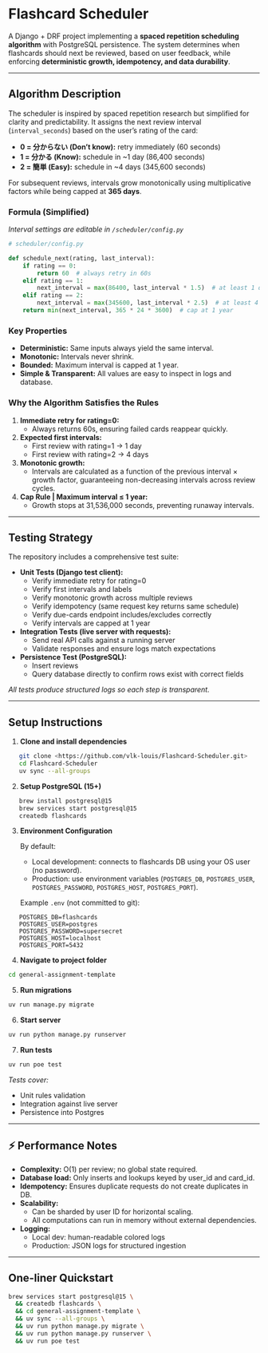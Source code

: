 # Flashcard Scheduler

A Django + DRF project implementing a **spaced repetition scheduling algorithm** with PostgreSQL persistence.
The system determines when flashcards should next be reviewed, based on user feedback, while enforcing **deterministic growth, idempotency, and data durability**.

---

## Algorithm Description

The scheduler is inspired by spaced repetition research but simplified for clarity and predictability.
It assigns the next review interval (`interval_seconds`) based on the user’s rating of the card:

- **0 = 分からない (Don’t know):** retry immediately (60 seconds)
- **1 = 分かる (Know):** schedule in ~1 day (86,400 seconds)
- **2 = 簡単 (Easy):** schedule in ~4 days (345,600 seconds)

For subsequent reviews, intervals grow monotonically using multiplicative factors while being capped at **365 days**.

### Formula (Simplified)

_Interval settings are editable in `/scheduler/config.py`_

```python
# scheduler/config.py

def schedule_next(rating, last_interval):
    if rating == 0:
        return 60  # always retry in 60s
    elif rating == 1:
        next_interval = max(86400, last_interval * 1.5)  # at least 1 day
    elif rating == 2:
        next_interval = max(345600, last_interval * 2.5)  # at least 4 days
    return min(next_interval, 365 * 24 * 3600)  # cap at 1 year
```

### Key Properties

- **Deterministic:** Same inputs always yield the same interval.
- **Monotonic:** Intervals never shrink.
- **Bounded:** Maximum interval is capped at 1 year.
- **Simple & Transparent:** All values are easy to inspect in logs and database.

### Why the Algorithm Satisfies the Rules

1. **Immediate retry for rating=0:**
   - Always returns 60s, ensuring failed cards reappear quickly.
2. **Expected first intervals:**
   - First review with rating=1 → 1 day
   - First review with rating=2 → 4 days
3. **Monotonic growth:**
   - Intervals are calculated as a function of the previous interval × growth factor, guaranteeing non-decreasing intervals across review cycles.
4. **Cap Rule | Maximum interval ≤ 1 year:**
   - Growth stops at 31,536,000 seconds, preventing runaway intervals.

---

## Testing Strategy

The repository includes a comprehensive test suite:

- **Unit Tests (Django test client):**
  - Verify immediate retry for rating=0
  - Verify first intervals and labels
  - Verify monotonic growth across multiple reviews
  - Verify idempotency (same request key returns same schedule)
  - Verify due-cards endpoint includes/excludes correctly
  - Verify intervals are capped at 1 year
- **Integration Tests (live server with requests):**
  - Send real API calls against a running server
  - Validate responses and ensure logs match expectations
- **Persistence Test (PostgreSQL):**
  - Insert reviews
  - Query database directly to confirm rows exist with correct fields

_All tests produce structured logs so each step is transparent._

---

## Setup Instructions

1. **Clone and install dependencies**

```sh
   git clone <https://github.com/vlk-louis/Flashcard-Scheduler.git>
   cd Flashcard-Scheduler
   uv sync --all-groups
```

2. **Setup PostgreSQL (15+)**

```sh
   brew install postgresql@15
   brew services start postgresql@15
   createdb flashcards
```

3. **Environment Configuration**

   By default:
   - Local development: connects to flashcards DB using your OS user (no password).
   - Production: use environment variables (`POSTGRES_DB`, `POSTGRES_USER`, `POSTGRES_PASSWORD`, `POSTGRES_HOST`, `POSTGRES_PORT`).

   Example `.env` (not committed to git):

```env
   POSTGRES_DB=flashcards
   POSTGRES_USER=postgres
   POSTGRES_PASSWORD=supersecret
   POSTGRES_HOST=localhost
   POSTGRES_PORT=5432
```

4. **Navigate to project folder**
```sh
cd general-assignment-template
```

5. **Run migrations**

```sh
uv run manage.py migrate
```

6. **Start server**

```sh
uv run python manage.py runserver
```

7. **Run tests**

```sh
uv run poe test
```

_Tests cover:_
- Unit rules validation
- Integration against live server
- Persistence into Postgres

---

## ⚡ Performance Notes

- **Complexity:** O(1) per review; no global state required.
- **Database load:** Only inserts and lookups keyed by user_id and card_id.
- **Idempotency:** Ensures duplicate requests do not create duplicates in DB.
- **Scalability:**
  - Can be sharded by user ID for horizontal scaling.
  - All computations can run in memory without external dependencies.
- **Logging:**
  - Local dev: human-readable colored logs
  - Production: JSON logs for structured ingestion

---

## One-liner Quickstart

```sh
brew services start postgresql@15 \
  && createdb flashcards \
  && cd general-assignment-template \
  && uv sync --all-groups \
  && uv run python manage.py migrate \
  && uv run python manage.py runserver \
  && uv run poe test
```